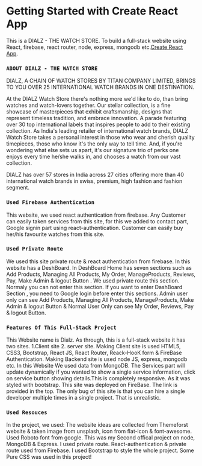 # Getting Started with Create React App

This is a DIALZ - THE WATCH STORE. To build a full-stack website using React, firebase, react router, node, express, mongodb etc.[Create React App](https://niche-products-website.web.app/).

### `ABOUT DIALZ - THE WATCH STORE`

DIALZ, A CHAIN OF WATCH STORES BY TITAN COMPANY LIMITED, BRINGS TO YOU OVER 25 INTERNATIONAL WATCH BRANDS IN ONE DESTINATION.

At the DIALZ Watch Store there's nothing more we'd like to do, than bring watches and watch-lovers together. Our stellar collection, is a fine showcase of masterpieces that exhibit craftsmanship, designs that represent timeless tradition, and embrace innovation. A parade featuring over 30 top international labels that inspires people to add to their existing collection. As India's leading retailer of international watch brands, DIALZ Watch Store takes a personal interest in those who wear and cherish quality timepieces, those who know it's the only way to tell time. And, if you're wondering what else sets us apart, it's our signature trio of perks one enjoys every time he/she walks in, and chooses a watch from our vast collection.

DIALZ has over 57 stores in India across 27 cities offering more than 40 international watch brands in swiss, premium, high fashion and fashion segment.

### `Used Firebase Authentication`

This website, we used react authentication from firebase. Any Customer can easily taken services from this site, for this we added to contact part, Google signin part using react-authentication. Customer can easily buy her/his favourite watches from this site.

### `Used Private Route`

We used this site private route & react authentication from firebase. In this website has a DeshBoard. In DeshBoard Home has seven sections such as Add Products, Managing All Products, My Order, ManageProducts, Reviews, Pay, Make Admin & logout Button . We used private route this section. Normaly you can not enter this section. If you want to enter DashBoard Section , you need to Google login before enter this sections. Admin user only can see Add Products, Managing All Products, ManageProducts, Make Admin & logout Button & Normal User Only can see My Order, Reviews, Pay & logout Button.

### `Features Of This Full-Stack Project`

This Website name is Dialz. As through, this is a full-stack website it has two sites. 1.Client site 2. server site. Making Client site is used HTML5, CSS3, Bootstrap, React JS, React Router, Reack-HooK form & FireBase Authentication. Making Backend site is used node JS, express, mongodb etc. In this Website We used data from MongoDB. The Services part will update dynamically if you wanted to show a single service information, click on service button showing details.This is completely responsive. As it was styled with bootstrap. This site was deployed on FireBase. The link is provided in the top. The only bug of this site is that you can hire a single developer multiple times in a single project. That is unrealistic.

### `Used Resouces`

In the project, we used: The website ideas are collected from Themeforst website & taken image from unsplash, icon from flat-icon & font-awesome. Used Roboto font from google. This was my Second offical project on node, MongoDB & Express. I used private route. React-authentication & private route used from Firebase. I used Bootstrap to style the whole project. Some Pure CSS was used in this project!

<!-- ## Available Scripts

In the project directory, you can run:

### `npm start`

Runs the app in the development mode.\
Open [http://localhost:3000](http://localhost:3000) to view it in the browser.

The page will reload if you make edits.\
You will also see any lint errors in the console.

### `npm test`

Launches the test runner in the interactive watch mode.\
See the section about [running tests](https://facebook.github.io/create-react-app/docs/running-tests) for more information.

### `npm run build`

Builds the app for production to the `build` folder.\
It correctly bundles React in production mode and optimizes the build for the best performance.

The build is minified and the filenames include the hashes.\
Your app is ready to be deployed!

See the section about [deployment](https://facebook.github.io/create-react-app/docs/deployment) for more information.

### `npm run eject`

**Note: this is a one-way operation. Once you `eject`, you can’t go back!**

If you aren’t satisfied with the build tool and configuration choices, you can `eject` at any time. This command will remove the single build dependency from your project.

Instead, it will copy all the configuration files and the transitive dependencies (webpack, Babel, ESLint, etc) right into your project so you have full control over them. All of the commands except `eject` will still work, but they will point to the copied scripts so you can tweak them. At this point you’re on your own.

You don’t have to ever use `eject`. The curated feature set is suitable for small and middle deployments, and you shouldn’t feel obligated to use this feature. However we understand that this tool wouldn’t be useful if you couldn’t customize it when you are ready for it.

## Learn More

You can learn more in the [Create React App documentation](https://facebook.github.io/create-react-app/docs/getting-started).

To learn React, check out the [React documentation](https://reactjs.org/).

### Code Splitting

This section has moved here: [https://facebook.github.io/create-react-app/docs/code-splitting](https://facebook.github.io/create-react-app/docs/code-splitting)

### Analyzing the Bundle Size

This section has moved here: [https://facebook.github.io/create-react-app/docs/analyzing-the-bundle-size](https://facebook.github.io/create-react-app/docs/analyzing-the-bundle-size)

### Making a Progressive Web App

This section has moved here: [https://facebook.github.io/create-react-app/docs/making-a-progressive-web-app](https://facebook.github.io/create-react-app/docs/making-a-progressive-web-app)

### Advanced Configuration

This section has moved here: [https://facebook.github.io/create-react-app/docs/advanced-configuration](https://facebook.github.io/create-react-app/docs/advanced-configuration)

### Deployment

This section has moved here: [https://facebook.github.io/create-react-app/docs/deployment](https://facebook.github.io/create-react-app/docs/deployment)

### `npm run build` fails to minify

This section has moved here: [https://facebook.github.io/create-react-app/docs/troubleshooting#npm-run-build-fails-to-minify](https://facebook.github.io/create-react-app/docs/troubleshooting#npm-run-build-fails-to-minify)
 -->
